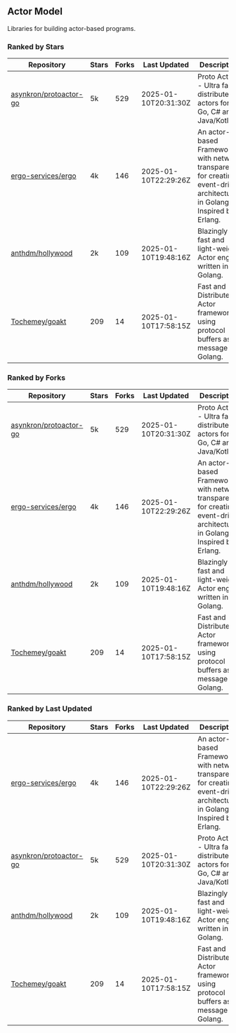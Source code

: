 ## Actor Model

Libraries for building actor-based programs.

### Ranked by Stars

| Repository | Stars | Forks | Last Updated | Description | 
|------------|-------|-------|--------------|-------------|
| [asynkron/protoactor-go](https://github.com/asynkron/protoactor-go) | 5k | 529 | 2025-01-10T20:31:30Z |  Proto Actor - Ultra fast distributed actors for Go, C# and Java/Kotlin. |
| [ergo-services/ergo](https://github.com/ergo-services/ergo) | 4k | 146 | 2025-01-10T22:29:26Z |  An actor-based Framework with network transparency for creating event-driven architecture in Golang. Inspired by Erlang. |
| [anthdm/hollywood](https://github.com/anthdm/hollywood) | 2k | 109 | 2025-01-10T19:48:16Z |  Blazingly fast and light-weight Actor engine written in Golang. |
| [Tochemey/goakt](https://github.com/Tochemey/goakt) | 209 | 14 | 2025-01-10T17:58:15Z |  Fast and Distributed Actor framework using protocol buffers as message for Golang. |

### Ranked by Forks

| Repository | Stars | Forks | Last Updated | Description | 
|------------|-------|-------|--------------|-------------|
| [asynkron/protoactor-go](https://github.com/asynkron/protoactor-go) | 5k | 529 | 2025-01-10T20:31:30Z |  Proto Actor - Ultra fast distributed actors for Go, C# and Java/Kotlin. |
| [ergo-services/ergo](https://github.com/ergo-services/ergo) | 4k | 146 | 2025-01-10T22:29:26Z |  An actor-based Framework with network transparency for creating event-driven architecture in Golang. Inspired by Erlang. |
| [anthdm/hollywood](https://github.com/anthdm/hollywood) | 2k | 109 | 2025-01-10T19:48:16Z |  Blazingly fast and light-weight Actor engine written in Golang. |
| [Tochemey/goakt](https://github.com/Tochemey/goakt) | 209 | 14 | 2025-01-10T17:58:15Z |  Fast and Distributed Actor framework using protocol buffers as message for Golang. |

### Ranked by Last Updated

| Repository | Stars | Forks | Last Updated | Description | 
|------------|-------|-------|--------------|-------------|
| [ergo-services/ergo](https://github.com/ergo-services/ergo) | 4k | 146 | 2025-01-10T22:29:26Z |  An actor-based Framework with network transparency for creating event-driven architecture in Golang. Inspired by Erlang. |
| [asynkron/protoactor-go](https://github.com/asynkron/protoactor-go) | 5k | 529 | 2025-01-10T20:31:30Z |  Proto Actor - Ultra fast distributed actors for Go, C# and Java/Kotlin. |
| [anthdm/hollywood](https://github.com/anthdm/hollywood) | 2k | 109 | 2025-01-10T19:48:16Z |  Blazingly fast and light-weight Actor engine written in Golang. |
| [Tochemey/goakt](https://github.com/Tochemey/goakt) | 209 | 14 | 2025-01-10T17:58:15Z |  Fast and Distributed Actor framework using protocol buffers as message for Golang. |

